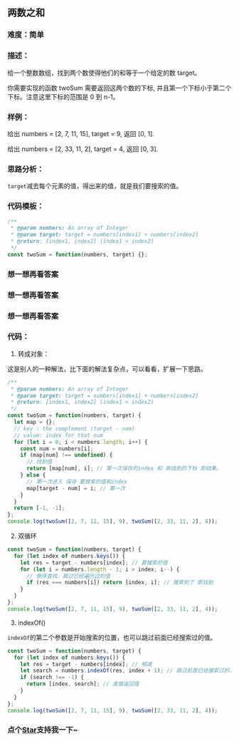 ## 两数之和

### 难度：简单

### 描述：

给一个整数数组，找到两个数使得他们的和等于一个给定的数 target。

你需要实现的函数 twoSum 需要返回这两个数的下标, 并且第一个下标小于第二个下标。注意这里下标的范围是 0 到 n-1。

### 样例：

给出 numbers = [2, 7, 11, 15], target = 9, 返回 [0, 1].

给出 numbers = [2, 33, 11, 2], target = 4, 返回 [0, 3].

### 思路分析：

`target`减去每个元素的值，得出来的值，就是我们要搜索的值。

### 代码模板：

```js
/**
 * @param numbers: An array of Integer
 * @param target: target = numbers[index1] + numbers[index2]
 * @return: [index1, index2] (index1 < index2)
 */
const twoSum = function(numbers, target) {};
```

### 想一想再看答案

### 想一想再看答案

### 想一想再看答案

### 代码：

1. 转成对象：

这是别人的一种解法，比下面的解法复杂点，可以看看，扩展一下思路。

```js
/**
 * @param numbers: An array of Integer
 * @param target: target = numbers[index1] + numbers[index2]
 * @return: [index1, index2] (index1 < index2)
 */
const twoSum = function(numbers, target) {
  let map = {};
  // key : the complement (target - num)
  // value: index for that num
  for (let i = 0; i < numbers.length; i++) {
    const num = numbers[i];
    if (map[num] !== undefined) {
      // 找到值
      return [map[num], i]; // 第一次保存的index 和 刚找到的下标 即结果。
    } else {
      // 第一次进入 保存 要搜索的值和index
      map[target - num] = i; // 第一次
    }
  }
  return [-1, -1];
};
console.log(twoSum([2, 7, 11, 15], 9), twoSum([2, 33, 11, 2], 4));
```

2. 双循环

```js
const twoSum = function(numbers, target) {
  for (let index of numbers.keys()) {
    let res = target - numbers[index]; // 要搜索的值
    for (let i = numbers.length - 1; i > index; i--) {
      // 倒序查找，跳过已经遍历过的值
      if (res === numbers[i]) return [index, i]; // 搜索到了 即找到
    }
  }
};
console.log(twoSum([2, 7, 11, 15], 9), twoSum([2, 33, 11, 2], 4));
```

3. indexOf()

`indexOf`的第二个参数是开始搜索的位置，也可以跳过前面已经搜索过的值。

```js
const twoSum = function(numbers, target) {
  for (let index of numbers.keys()) {
    let res = target - numbers[index]; // 相减
    let search = numbers.indexOf(res, index + 1); // 跳过前面已经搜索过的，防止2+2=4 搜索两个2在同一个位置
    if (search !== -1) {
      return [index, search]; // 直接返回值
    }
  }
};
console.log(twoSum([2, 7, 11, 15], 9), twoSum([2, 33, 11, 2], 4));
```
<!-- 特殊字符串：用于修改/删除markdown的结尾提示语-OBKoro1 -->
### 点个[Star](https://github.com/OBKoro1/Brush_algorithm)支持我一下~

